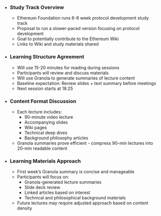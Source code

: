 - ### Study Track Overview
    - Ethereum Foundation runs 6-8 week protocol development study track
    - Proposal to run a slower-paced version focusing on protocol development
    - Goal to potentially contribute to the Ethereum Wiki
    - Links to Wiki and study materials shared
- ### Learning Structure Agreement
    - Will use 15-20 minutes for reading during sessions
    - Participants will review and discuss materials
    - Will use Granola to generate summaries of lecture content
    - Baseline expectation: Review slides + text summary before meetings
    - Next session starts at 18:25
- ### Content Format Discussion
    - Each lecture includes:
        - 90-minute video lecture
        - Accompanying slides
        - Wiki pages
        - Technical deep dives
        - Background philosophy articles
    - Granola summaries prove efficient - compress 90-min lectures into 20-min readable content
- ### Learning Materials Approach
    - First week’s Granola summary is concise and manageable
    - Participants will focus on:
        - Granola-generated lecture summaries
        - Slide deck review
        - Linked articles based on interest
        - Technical and philosophical background materials
    - Future lectures may require adjusted approach based on content density
